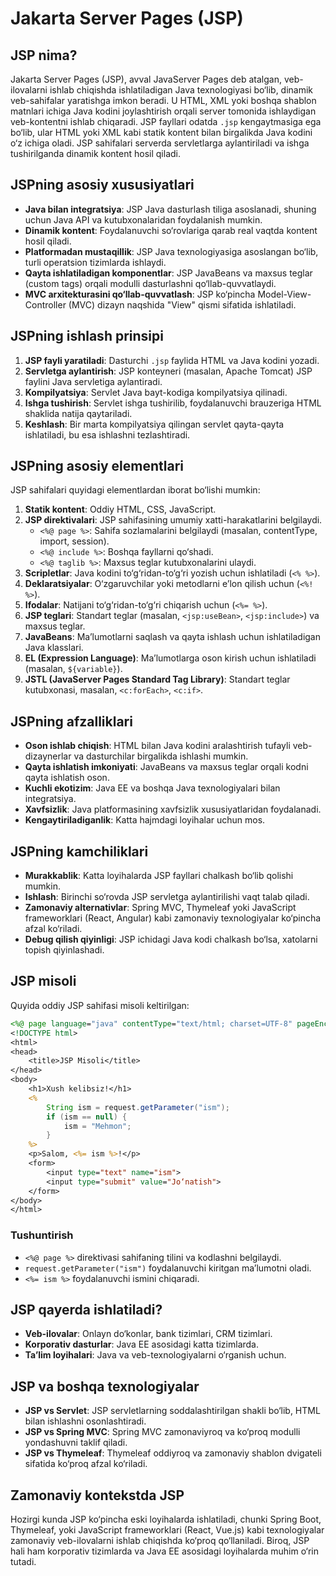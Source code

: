# Jakarta Server Pages (JSP)

## JSP nima?

Jakarta Server Pages (JSP), avval JavaServer Pages deb atalgan, veb-ilovalarni ishlab chiqishda ishlatiladigan Java texnologiyasi bo‘lib, dinamik veb-sahifalar yaratishga imkon beradi. U HTML, XML yoki boshqa shablon matnlari ichiga Java kodini joylashtirish orqali server tomonida ishlaydigan veb-kontentni ishlab chiqaradi. JSP fayllari odatda `.jsp` kengaytmasiga ega bo‘lib, ular HTML yoki XML kabi statik kontent bilan birgalikda Java kodini o‘z ichiga oladi. JSP sahifalari serverda servletlarga aylantiriladi va ishga tushirilganda dinamik kontent hosil qiladi.

## JSPning asosiy xususiyatlari

- **Java bilan integratsiya**: JSP Java dasturlash tiliga asoslanadi, shuning uchun Java API va kutubxonalaridan foydalanish mumkin.
- **Dinamik kontent**: Foydalanuvchi so‘rovlariga qarab real vaqtda kontent hosil qiladi.
- **Platformadan mustaqillik**: JSP Java texnologiyasiga asoslangan bo‘lib, turli operatsion tizimlarda ishlaydi.
- **Qayta ishlatiladigan komponentlar**: JSP JavaBeans va maxsus teglar (custom tags) orqali modulli dasturlashni qo‘llab-quvvatlaydi.
- **MVC arxitekturasini qo‘llab-quvvatlash**: JSP ko‘pincha Model-View-Controller (MVC) dizayn naqshida "View" qismi sifatida ishlatiladi.

## JSPning ishlash prinsipi

1. **JSP fayli yaratiladi**: Dasturchi `.jsp` faylida HTML va Java kodini yozadi.
2. **Servletga aylantirish**: JSP konteyneri (masalan, Apache Tomcat) JSP faylini Java servletiga aylantiradi.
3. **Kompilyatsiya**: Servlet Java bayt-kodiga kompilyatsiya qilinadi.
4. **Ishga tushirish**: Servlet ishga tushirilib, foydalanuvchi brauzeriga HTML shaklida natija qaytariladi.
5. **Keshlash**: Bir marta kompilyatsiya qilingan servlet qayta-qayta ishlatiladi, bu esa ishlashni tezlashtiradi.

## JSPning asosiy elementlari

JSP sahifalari quyidagi elementlardan iborat bo‘lishi mumkin:

1. **Statik kontent**: Oddiy HTML, CSS, JavaScript.
2. **JSP direktivalari**: JSP sahifasining umumiy xatti-harakatlarini belgilaydi.
   - `<%@ page %>`: Sahifa sozlamalarini belgilaydi (masalan, contentType, import, session).
   - `<%@ include %>`: Boshqa fayllarni qo‘shadi.
   - `<%@ taglib %>`: Maxsus teglar kutubxonalarini ulaydi.
3. **Scripletlar**: Java kodini to‘g‘ridan-to‘g‘ri yozish uchun ishlatiladi (`<% %>`).
4. **Deklaratsiyalar**: O‘zgaruvchilar yoki metodlarni e’lon qilish uchun (`<%! %>`).
5. **Ifodalar**: Natijani to‘g‘ridan-to‘g‘ri chiqarish uchun (`<%= %>`).
6. **JSP teglari**: Standart teglar (masalan, `<jsp:useBean>`, `<jsp:include>`) va maxsus teglar.
7. **JavaBeans**: Ma’lumotlarni saqlash va qayta ishlash uchun ishlatiladigan Java klasslari.
8. **EL (Expression Language)**: Ma’lumotlarga oson kirish uchun ishlatiladi (masalan, `${variable}`).
9. **JSTL (JavaServer Pages Standard Tag Library)**: Standart teglar kutubxonasi, masalan, `<c:forEach>`, `<c:if>`.

## JSPning afzalliklari

- **Oson ishlab chiqish**: HTML bilan Java kodini aralashtirish tufayli veb-dizaynerlar va dasturchilar birgalikda ishlashi mumkin.
- **Qayta ishlatish imkoniyati**: JavaBeans va maxsus teglar orqali kodni qayta ishlatish oson.
- **Kuchli ekotizim**: Java EE va boshqa Java texnologiyalari bilan integratsiya.
- **Xavfsizlik**: Java platformasining xavfsizlik xususiyatlaridan foydalanadi.
- **Kengaytiriladiganlik**: Katta hajmdagi loyihalar uchun mos.

## JSPning kamchiliklari

- **Murakkablik**: Katta loyihalarda JSP fayllari chalkash bo‘lib qolishi mumkin.
- **Ishlash**: Birinchi so‘rovda JSP servletga aylantirilishi vaqt talab qiladi.
- **Zamonaviy alternativlar**: Spring MVC, Thymeleaf yoki JavaScript frameworklari (React, Angular) kabi zamonaviy texnologiyalar ko‘pincha afzal ko‘riladi.
- **Debug qilish qiyinligi**: JSP ichidagi Java kodi chalkash bo‘lsa, xatolarni topish qiyinlashadi.

## JSP misoli

Quyida oddiy JSP sahifasi misoli keltirilgan:

```jsp
<%@ page language="java" contentType="text/html; charset=UTF-8" pageEncoding="UTF-8"%>
<!DOCTYPE html>
<html>
<head>
    <title>JSP Misoli</title>
</head>
<body>
    <h1>Xush kelibsiz!</h1>
    <% 
        String ism = request.getParameter("ism");
        if (ism == null) {
            ism = "Mehmon";
        }
    %>
    <p>Salom, <%= ism %>!</p>
    <form>
        <input type="text" name="ism">
        <input type="submit" value="Jo‘natish">
    </form>
</body>
</html>
```

### Tushuntirish
- `<%@ page %>` direktivasi sahifaning tilini va kodlashni belgilaydi.
- `request.getParameter("ism")` foydalanuvchi kiritgan ma’lumotni oladi.
- `<%= ism %>` foydalanuvchi ismini chiqaradi.

## JSP qayerda ishlatiladi?

- **Veb-ilovalar**: Onlayn do‘konlar, bank tizimlari, CRM tizimlari.
- **Korporativ dasturlar**: Java EE asosidagi katta tizimlarda.
- **Ta’lim loyihalari**: Java va veb-texnologiyalarni o‘rganish uchun.

## JSP va boshqa texnologiyalar

- **JSP vs Servlet**: JSP servletlarning soddalashtirilgan shakli bo‘lib, HTML bilan ishlashni osonlashtiradi.
- **JSP vs Spring MVC**: Spring MVC zamonaviyroq va ko‘proq modulli yondashuvni taklif qiladi.
- **JSP vs Thymeleaf**: Thymeleaf oddiyroq va zamonaviy shablon dvigateli sifatida ko‘proq afzal ko‘riladi.

## Zamonaviy kontekstda JSP

Hozirgi kunda JSP ko‘pincha eski loyihalarda ishlatiladi, chunki Spring Boot, Thymeleaf, yoki JavaScript frameworklari (React, Vue.js) kabi texnologiyalar zamonaviy veb-ilovalarni ishlab chiqishda ko‘proq qo‘llaniladi. Biroq, JSP hali ham korporativ tizimlarda va Java EE asosidagi loyihalarda muhim o‘rin tutadi.

